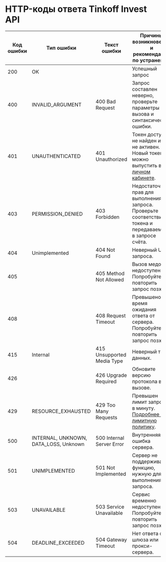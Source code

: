 # HTTP-коды ответа Tinkoff Invest API
 
|Код ошибки|Тип ошибки|Текст ошибки|Причины возникновения и </br> рекомендации по устранению|
|---|---|---|---|
200| OK | | Успешный запрос |
400|INVALID_ARGUMENT| 400 Bad Request|Запрос составлен неверно, проверьте параметры вызова и синтаксические ошибки.|
401|UNAUTHENTICATED| 401 Unauthorized|Токен доступа не найден или не активен.</br>Новый токен можно выпустить в [личном кабинете](https://www.tinkoff.ru/invest/settings/).|
403|PERMISSION_DENIED| 403 Forbidden|Недостаточно прав для выполнения запроса. Проверьте соответствие токена и передаваемого в запросе счёта.|
404|Unimplemented| 404 Not Found |Неверный URL запроса.|
405| |405 Method Not Allowed| Вызов медота недоступен. Попробуйте повторить запрос позже.|
408| |408 Request Timeout|Превышено время ожидания ответа от сервера. Попробуйте повторить запрос позже.|
415|Internal|415 Unsupported Media Type| Неверный тип данных. |
426| |426 Upgrade Required|Обновите версию протокола в вызове.|
429|RESOURCE_EXHAUSTED|429 Too Many Requests|Превышен лимит запросов в минуту. [Подробнее про лимитную политику](https://russianinvestments.github.io/investAPI/limits/).|
500|INTERNAL, UNKNOWN, DATA_LOSS, Unknown|500 Internal Server Error|Внутренняя ошибка сервера.|
501|UNIMPLEMENTED|501 Not Implemented|Сервер не поддерживает функцию, нужную для выполнения запроса. |
503|UNAVAILABLE|503 Service Unavailable|Сервис временно недоступен. Попробуйте повторить запрос позже.|
504|DEADLINE_EXCEEDED|504 Gateway Timeout|Нет ответа от шлюза или прокси-сервера.|
